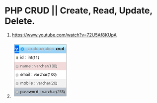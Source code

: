 # PHP CRUD || Create, Read, Update, Delete.

1. <https://www.youtube.com/watch?v=72U5Af8KUpA>

2. ![DB](screenshot.png)
